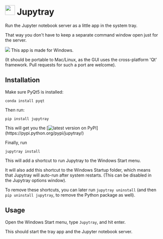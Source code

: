 <h1>
<img src="src/jupytray/static/jupyter.ico" width=32>
Jupytray
</h1>

Run the Jupyter notebook server as a little app in the system tray. 

That way you don't have to keep a separate command window open just for the server.

<img src="https://img.icons8.com/windows/32/000000/windows-10.png"/> This app is made for Windows.

(It should be portable to Mac/Linux, as the GUI uses the cross-platform 'Qt' framework.
Pull requests for such a port are welcome).


## Installation

Make sure PyQt5 is installed:
```
conda install pyqt
```

Then run:
```
pip install jupytray
```
This will get you the
[![latest version on PyPI](https://img.shields.io/pypi/v/jupytray.svg?label=latest%20version%20on%20PyPI:)](https://pypi.python.org/pypi/jupytray/)

Finally, run
```
jupytray install
```
This will add a shortcut to run Jupytray to the Windows Start menu.

It will also add this shortcut to the Windows Startup folder, which means that Jupytray
will auto-run after system restarts. (This can be disabled in the Jupytray options
window).

To remove these shortcuts, you can later run `jupytray uninstall` (and then `pip
uninstall jupytray`, to remove the Python package as well).


## Usage

Open the Windows Start menu, type `Jupytray`, and hit enter.

This should start the tray app and the Jupyter notebook server.
